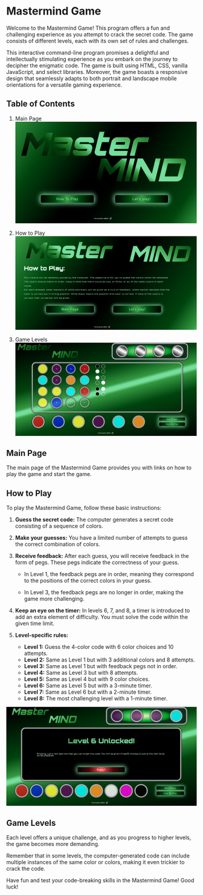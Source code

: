 # Mastermind Game

Welcome to the Mastermind Game! This program offers a fun and challenging experience as you attempt to crack the secret code. The game consists of different levels, each with its own set of rules and challenges.

This interactive command-line program promises a delightful and intellectually stimulating experience as you embark on the journey to decipher the enigmatic code. The game is built using HTML, CSS, vanilla JavaScript, and select libraries. Moreover, the game boasts a responsive design that seamlessly adapts to both portrait and landscape mobile orientations for a versatile gaming experience.

## Table of Contents

1. Main Page
   ![Alt test](mm-mainpage.png)

2. How to Play
   ![Alt test](mm-how-to.png)

3. Game Levels
   ![Alt test](mm-game.png)

## Main Page

The main page of the Mastermind Game provides you with links on how to play the game and start the game.

## How to Play

To play the Mastermind Game, follow these basic instructions:

1. **Guess the secret code:** The computer generates a secret code consisting of a sequence of colors.

2. **Make your guesses:** You have a limited number of attempts to guess the correct combination of colors.

3. **Receive feedback:** After each guess, you will receive feedback in the form of pegs. These pegs indicate the correctness of your guess.

   - In Level 1, the feedback pegs are in order, meaning they correspond to the positions of the correct colors in your guess.

   - In Level 3, the feedback pegs are no longer in order, making the game more challenging.

4. **Keep an eye on the timer:** In levels 6, 7, and 8, a timer is introduced to add an extra element of difficulty. You must solve the code within the given time limit.

5. **Level-specific rules:**
   - **Level 1:** Guess the 4-color code with 6 color choices and 10 attempts.
   - **Level 2:** Same as Level 1 but with 3 additional colors and 8 attempts.
   - **Level 3:** Same as Level 1 but with feedback pegs not in order.
   - **Level 4:** Same as Level 3 but with 8 attempts.
   - **Level 5:** Same as Level 4 but with 9 color choices.
   - **Level 6:** Same as Level 5 but with a 3-minute timer.
   - **Level 7:** Same as Level 6 but with a 2-minute timer.
   - **Level 8:** The most challenging level with a 1-minute timer.

![Alt text](mm-unlock-level.png)
## Game Levels

Each level offers a unique challenge, and as you progress to higher levels, the game becomes more demanding.

Remember that in some levels, the computer-generated code can include multiple instances of the same color or colors, making it even trickier to crack the code.

Have fun and test your code-breaking skills in the Mastermind Game! Good luck!
